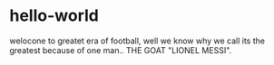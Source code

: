 # hello-world


welocone to greatet era of football, well we know why we call its the greatest because of one man.. THE GOAT "LIONEL MESSI".

